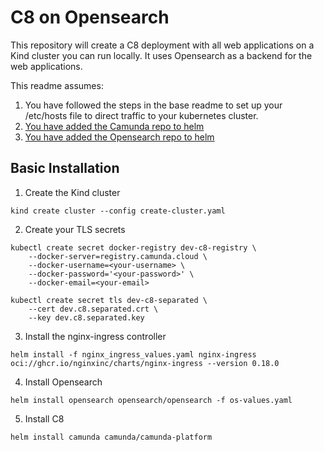# C8 on Opensearch
This repository will create a C8 deployment with all web applications on a Kind cluster you can run locally. It uses Opensearch as a backend for the web applications.

This readme assumes:
1. You have followed the steps in the base readme to set up your /etc/hosts file to direct traffic to your kubernetes cluster.
2. [You have added the Camunda repo to helm](https://docs.camunda.io/docs/next/self-managed/platform-deployment/helm-kubernetes/deploy/#helm-repository)
3. [You have added the Opensearch repo to helm](https://opensearch.org/docs/latest/install-and-configure/install-opensearch/helm/#install-opensearch-using-helm)

## Basic Installation
1. Create the Kind cluster 

`kind create cluster --config create-cluster.yaml`

2. Create your TLS secrets
```
kubectl create secret docker-registry dev-c8-registry \
    --docker-server=registry.camunda.cloud \
    --docker-username=<your-username> \
    --docker-password='<your-password>' \
    --docker-email=<your-email>
```
```
kubectl create secret tls dev-c8-separated \
    --cert dev.c8.separated.crt \
    --key dev.c8.separated.key
```
3. Install the nginx-ingress controller

`helm install -f nginx_ingress_values.yaml nginx-ingress oci://ghcr.io/nginxinc/charts/nginx-ingress --version 0.18.0`

4. Install Opensearch

`helm install opensearch opensearch/opensearch -f os-values.yaml`

5. Install C8

`helm install camunda camunda/camunda-platform`
